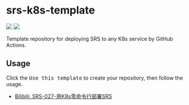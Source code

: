 # srs-k8s-template

![](http://ossrs.net/gif/v1/sls.gif?site=github.com&path=/k8s/kubernetes/ossrs/srs-k8s-template)
[![](https://github.com/ossrs/srs-k8s-template/actions/workflows/kubernetes.yml/badge.svg)](https://github.com/ossrs/srs-k8s-template/actions/workflows/kubernetes.yml)

Template repository for deploying SRS to any K8s service by GitHub Actions.

## Usage

Click the <kbd>Use this template</kbd> to create your repository, then follow the usage.

* [Bilibili: SRS-027-用K8s零命令行部署SRS](https://www.bilibili.com/video/BV1g44y1j7Vz/)

